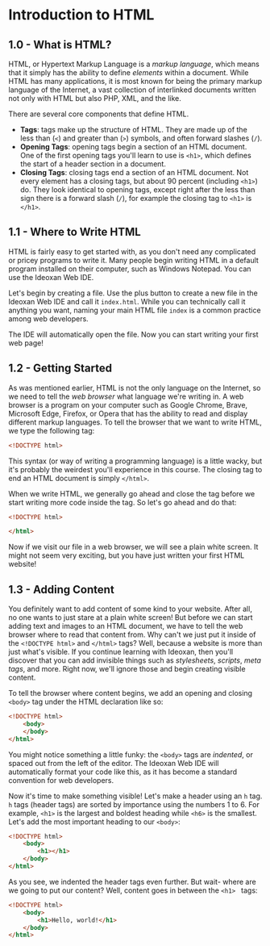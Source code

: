 # Introduction to HTML
## 1.0 - What is HTML?
HTML, or Hypertext Markup Language is a _markup language_, which means that it simply has the ability to define _elements_ within a document.  While HTML has many applications, it is most known for being the primary markup language of the Internet, a vast collection of interlinked documents written not only with HTML but also PHP, XML, and the like.  

There are several core components that define HTML.
- **Tags**: tags make up the structure of HTML.  They are made up of the less than (`<`) and greater than (`>`) symbols, and often forward slashes (`/`).  
- **Opening Tags**: opening tags begin a section of an HTML document.  One of the first opening tags you'll learn to use is `<h1>`, which defines the start of a header section in a document.  
- **Closing Tags**: closing tags end a section of an HTML document.  Not every element has a closing tags, but about 90 percent (including `<h1>`) do.  They look identical to opening tags, except right after the less than sign there is a forward slash (`/`), for example the closing tag to `<h1>` is `</h1>`.  

## 1.1 - Where to Write HTML
HTML is fairly easy to get started with, as you don't need any complicated or pricey programs to write it.  Many people begin writing HTML in a default program installed on their computer, such as Windows Notepad.  You can use the Ideoxan Web IDE.  

Let's begin by creating a file.  Use the plus button to create a new file in the Ideoxan Web IDE and call it `index.html`.  While you can technically call it anything you want, naming your main HTML file `index` is a common practice among web developers.  

The IDE will automatically open the file.  Now you can start writing your first web page!

## 1.2 - Getting Started
As was mentioned earlier, HTML is not the only language on the Internet, so we need to tell the _web browser_ what language we're writing in.  A web browser is a program on your computer such as Google Chrome, Brave, Microsoft Edge, Firefox, or Opera that has the ability to read and display different markup languages.  To tell the browser that we want to write HTML, we type the following tag: 
```html
<!DOCTYPE html>
```
This syntax (or way of writing a programming language) is a little wacky, but it's probably the weirdest you'll experience in this course.  The closing tag to end an HTML document is simply `</html>`.

When we write HTML, we generally go ahead and close the tag before we start writing more code inside the tag.  So let's go ahead and do that: 
```html
<!DOCTYPE html>

</html>
```

Now if we visit our file in a web browser, we will see a plain white screen.  It might not seem very exciting, but you have just written your first HTML website!

## 1.3 - Adding Content
You definitely want to add content of some kind to your website.  After all, no one wants to just stare at a plain white screen!  But before we can start adding text and images to an HTML document, we have to tell the web browser where to read that content from.  Why can't we just put it inside of the `<!DOCTYPE html>` and `</html>` tags?  Well, because a website is more than just what's visible.  If you continue learning with Ideoxan, then you'll discover that you can add invisible things such as _stylesheets_, _scripts_, _meta tags_, and more.  Right now, we'll ignore those and begin creating visible content.  

To tell the browser where content begins, we add an opening and closing `<body>` tag under the HTML declaration like so:
```html
<!DOCTYPE html>
    <body>
    </body>
</html>
```
You might notice something a little funky: the `<body>` tags are _indented_, or spaced out from the left of the editor.  The Ideoxan Web IDE will automatically format your code like this, as it has become a standard convention for web developers.  

Now it's time to make something visible!  Let's make a header using an `h` tag.  `h` tags (header tags) are sorted by importance using the numbers 1 to 6.  For example, `<h1>` is the largest and boldest heading while `<h6>` is the smallest.  Let's add the most important heading to our `<body>`:
```html
<!DOCTYPE html>
    <body>
        <h1></h1>
    </body>
</html>
```
As you see, we indented the header tags even further.  But wait- where are we going to put our content?  Well, content goes in between the `<h1> ` tags: 
```html
<!DOCTYPE html>
    <body>
        <h1>Hello, world!</h1>
    </body>
</html>
```

<!--stackedit_data:
eyJoaXN0b3J5IjpbMTUzMTAzMDUxNF19
-->